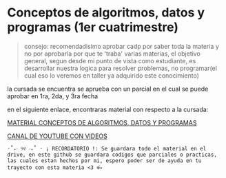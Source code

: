 # Conceptos de algoritmos, datos y programas  (1er cuatrimestre)
 > consejo: recomendadisimo aprobar cadp por saber toda la materia y no por aprobarla por que te 'traba' varias materias, el objetivo general, segun desde mi punto de vista como estudiante, es desarrollar nuestra logica para resolver problemas, no programar(el cual eso lo veremos en taller ya adquirido este conocimiento) 


la cursada se encuentra se aprueba con un parcial en el cual se puede aprobar en 1ra, 2da, y 3ra fecha 

en el siguiente enlace, encontraras material con respecto a la cursada:

[MATERIAL CONCEPTOS DE ALGORITMOS, DATOS Y PROGRAMAS](https://drive.google.com/drive/folders/1B_6dhrcYTVZpxa3xtXct0wrSqJuanxqV?usp=sharing)

[CANAL DE YOUTUBE CON VIDEOS](https://www.youtube.com/@dulicito)


`⋅˚₊‧ ୨୧ ‧₊˚ ⋅ ¡ RECORDATORIO !: Se guardara todo el material en el drive, en este github se guardara codigos que parciales o practicas, las cuales estan hechos por mi, espero poder ser de ayuda en tu trayecto con esta materia <3 𖦹๋࣭⭑`
